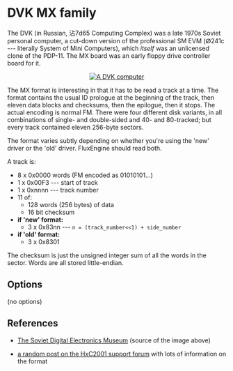 <!-- This file is automatically generated. Do not edit. -->
# DVK MX family

The DVK (in Russian, 沾7d65
Computing Complex) was a late 1970s Soviet personal computer, a cut-down
version of the professional SM EVM (ⵁ241c
--- literally System of Mini Computers), which _itself_ was an unlicensed
clone of the PDP-11. The MX board was an early floppy drive controller board
for it.

<div style="text-align: center">
<a href="http://www.leningrad.su/museum/show_big.php?n=1006"><img src="dvk3m.jpg" style="max-width: 60%" alt="A DVK computer"></a>
</div>

The MX format is interesting in that it has to be read a track at a time. The
format contains the usual ID prologue at the beginning of the track, then
eleven data blocks and checksums, then the epilogue, then it stops. The
actual encoding is normal FM. There were four different disk variants, in all
combinations of single- and double-sided and 40- and 80-tracked; but every
track contained eleven 256-byte sectors.

The format varies subtly depending on whether you're using the 'new' driver
or the 'old' driver. FluxEngine should read both.

A track is:

  * 8 x 0x0000 words (FM encoded as 01010101...)
  * 1 x 0x00F3 --- start of track
  * 1 x 0xnnnn --- track number
  * 11 of:
    * 128 words (256 bytes) of data
    * 16 bit checksum
  * **if 'new' format:**
    * 3 x 0x83nn --- `n = (track_number<<1) + side_number`
  * **if 'old' format:**
    * 3 x 0x8301

The checksum is just the unsigned integer sum of all the words in the sector.
Words are all stored little-endian.

## Options

(no options)

References
----------

  - [The Soviet Digital Electronics
    Museum](http://www.leningrad.su/museum/main.php) (source of the image
    above)

  - [a random post on the HxC2001 support
    forum](http://torlus.com/floppy/forum/viewtopic.php?t=1384) with lots of
    information on the format


